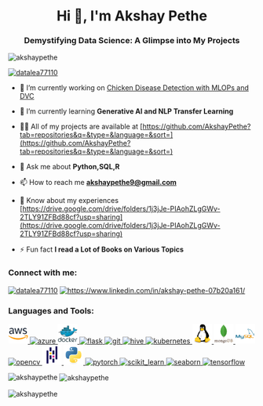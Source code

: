 <h1 align="center">Hi 👋, I'm Akshay Pethe</h1>
<h3 align="center">Demystifying Data Science: A Glimpse into My Projects</h3>

<p align="left"> <img src="https://komarev.com/ghpvc/?username=akshaypethe&label=Profile%20views&color=0e75b6&style=flat" alt="akshaypethe" /> </p>

<p align="left"> <a href="https://twitter.com/datalea77110" target="blank"><img src="https://img.shields.io/twitter/follow/datalea77110?logo=twitter&style=for-the-badge" alt="datalea77110" /></a> </p>

- 🔭 I’m currently working on [Chicken Disease Detection with MLOPs and DVC](https://github.com/AkshayPethe/Chicken_Disease_Detection)

- 🌱 I’m currently learning **Generative AI and NLP Transfer Learning**

- 👨‍💻 All of my projects are available at [https://github.com/AkshayPethe?tab=repositories&q=&type=&language=&sort=](https://github.com/AkshayPethe?tab=repositories&q=&type=&language=&sort=)

- 💬 Ask me about **Python,SQL,R**

- 📫 How to reach me **akshaypethe9@gmail.com**

- 📄 Know about my experiences [https://drive.google.com/drive/folders/1j3jJe-PIAohZLgGWv-2TLY91ZFBd88cf?usp=sharing](https://drive.google.com/drive/folders/1j3jJe-PIAohZLgGWv-2TLY91ZFBd88cf?usp=sharing)

- ⚡ Fun fact **I read a Lot of Books on Various Topics**

<h3 align="left">Connect with me:</h3>
<p align="left">
<a href="https://twitter.com/datalea77110" target="blank"><img align="center" src="https://raw.githubusercontent.com/rahuldkjain/github-profile-readme-generator/master/src/images/icons/Social/twitter.svg" alt="datalea77110" height="30" width="40" /></a>
<a href="https://linkedin.com/in/https://www.linkedin.com/in/akshay-pethe-07b20a161/" target="blank"><img align="center" src="https://raw.githubusercontent.com/rahuldkjain/github-profile-readme-generator/master/src/images/icons/Social/linked-in-alt.svg" alt="https://www.linkedin.com/in/akshay-pethe-07b20a161/" height="30" width="40" /></a>
</p>

<h3 align="left">Languages and Tools:</h3>
<p align="left"> <a href="https://aws.amazon.com" target="_blank" rel="noreferrer"> <img src="https://raw.githubusercontent.com/devicons/devicon/master/icons/amazonwebservices/amazonwebservices-original-wordmark.svg" alt="aws" width="40" height="40"/> </a> <a href="https://azure.microsoft.com/en-in/" target="_blank" rel="noreferrer"> <img src="https://www.vectorlogo.zone/logos/microsoft_azure/microsoft_azure-icon.svg" alt="azure" width="40" height="40"/> </a> <a href="https://www.docker.com/" target="_blank" rel="noreferrer"> <img src="https://raw.githubusercontent.com/devicons/devicon/master/icons/docker/docker-original-wordmark.svg" alt="docker" width="40" height="40"/> </a> <a href="https://flask.palletsprojects.com/" target="_blank" rel="noreferrer"> <img src="https://www.vectorlogo.zone/logos/pocoo_flask/pocoo_flask-icon.svg" alt="flask" width="40" height="40"/> </a> <a href="https://git-scm.com/" target="_blank" rel="noreferrer"> <img src="https://www.vectorlogo.zone/logos/git-scm/git-scm-icon.svg" alt="git" width="40" height="40"/> </a> <a href="https://hive.apache.org/" target="_blank" rel="noreferrer"> <img src="https://www.vectorlogo.zone/logos/apache_hive/apache_hive-icon.svg" alt="hive" width="40" height="40"/> </a> <a href="https://kubernetes.io" target="_blank" rel="noreferrer"> <img src="https://www.vectorlogo.zone/logos/kubernetes/kubernetes-icon.svg" alt="kubernetes" width="40" height="40"/> </a> <a href="https://www.linux.org/" target="_blank" rel="noreferrer"> <img src="https://raw.githubusercontent.com/devicons/devicon/master/icons/linux/linux-original.svg" alt="linux" width="40" height="40"/> </a> <a href="https://www.mongodb.com/" target="_blank" rel="noreferrer"> <img src="https://raw.githubusercontent.com/devicons/devicon/master/icons/mongodb/mongodb-original-wordmark.svg" alt="mongodb" width="40" height="40"/> </a> <a href="https://www.mysql.com/" target="_blank" rel="noreferrer"> <img src="https://raw.githubusercontent.com/devicons/devicon/master/icons/mysql/mysql-original-wordmark.svg" alt="mysql" width="40" height="40"/> </a> <a href="https://opencv.org/" target="_blank" rel="noreferrer"> <img src="https://www.vectorlogo.zone/logos/opencv/opencv-icon.svg" alt="opencv" width="40" height="40"/> </a> <a href="https://pandas.pydata.org/" target="_blank" rel="noreferrer"> <img src="https://raw.githubusercontent.com/devicons/devicon/2ae2a900d2f041da66e950e4d48052658d850630/icons/pandas/pandas-original.svg" alt="pandas" width="40" height="40"/> </a> <a href="https://www.python.org" target="_blank" rel="noreferrer"> <img src="https://raw.githubusercontent.com/devicons/devicon/master/icons/python/python-original.svg" alt="python" width="40" height="40"/> </a> <a href="https://pytorch.org/" target="_blank" rel="noreferrer"> <img src="https://www.vectorlogo.zone/logos/pytorch/pytorch-icon.svg" alt="pytorch" width="40" height="40"/> </a> <a href="https://scikit-learn.org/" target="_blank" rel="noreferrer"> <img src="https://upload.wikimedia.org/wikipedia/commons/0/05/Scikit_learn_logo_small.svg" alt="scikit_learn" width="40" height="40"/> </a> <a href="https://seaborn.pydata.org/" target="_blank" rel="noreferrer"> <img src="https://seaborn.pydata.org/_images/logo-mark-lightbg.svg" alt="seaborn" width="40" height="40"/> </a> <a href="https://www.tensorflow.org" target="_blank" rel="noreferrer"> <img src="https://www.vectorlogo.zone/logos/tensorflow/tensorflow-icon.svg" alt="tensorflow" width="40" height="40"/> </a> </p>

<p><img align="left" src="https://github-readme-stats.vercel.app/api/top-langs?username=akshaypethe&show_icons=true&locale=en&layout=compact" alt="akshaypethe" /></p>

<p>&nbsp;<img align="center" src="https://github-readme-stats.vercel.app/api?username=akshaypethe&show_icons=true&locale=en" alt="akshaypethe" /></p>

<p><img align="center" src="https://github-readme-streak-stats.herokuapp.com/?user=akshaypethe&" alt="akshaypethe" /></p>
